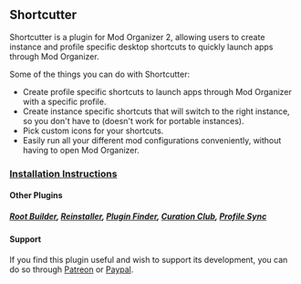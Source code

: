 ## Shortcutter
Shortcutter is a plugin for Mod Organizer 2, allowing users to create instance and profile specific desktop shortcuts to quickly launch apps through Mod Organizer.

Some of the things you can do with Shortcutter:
- Create profile specific shortcuts to launch apps through Mod Organizer with a specific profile.
- Create instance specific shortcuts that will switch to the right instance, so you don't have to (doesn't work for portable instances).
- Pick custom icons for your shortcuts.
- Easily run all your different mod configurations conveniently, without having to open Mod Organizer.

### [Installation Instructions](https://kezyma.github.io/?p=shortcutter)

#### Other Plugins
##### [Root Builder](https://www.nexusmods.com/skyrimspecialedition/mods/31720), [Reinstaller](https://www.nexusmods.com/skyrimspecialedition/mods/59292), [Plugin Finder](https://www.nexusmods.com/skyrimspecialedition/mods/59869), [Curation Club](https://www.nexusmods.com/skyrimspecialedition/mods/60552), [Profile Sync](https://www.nexusmods.com/skyrimspecialedition/mods/60690)

#### Support
If you find this plugin useful and wish to support its development, you can do so through [Patreon](https://www.patreon.com/KezymaOnline) or [Paypal](https://paypal.me/kezyma). 